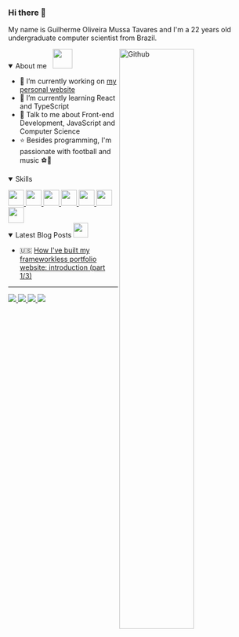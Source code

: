 ### Hi there 👋

My name is Guilherme Oliveira Mussa Tavares and I'm a 22 years old undergraduate computer scientist from Brazil.

<img width="55%" align="right" alt="Github" src="https://raw.githubusercontent.com/onimur/.github/master/.resources/git-header.svg" />

<details open>
<summary>About me &nbsp; <img src="https://media.giphy.com/media/hVm2JYyoGy7MGqX4H8/giphy.gif" width = 40px>
  </summary>

- 🔭 I’m currently working on [my personal website](https://guilhermeomt.dev)
- 🌱 I’m currently learning React and TypeScript
- 💬 Talk to me about Front-end Development, JavaScript and Computer Science
- ⭐ Besides programming, I'm passionate with football and music ⚽🎵

</details>

<details open>
<summary>Skills &nbsp; <img src="https://media2.giphy.com/media/QssGEmpkyEOhBCb7e1/giphy.gif?cid=ecf05e47a0n3gi1bfqntqmob8g9aid1oyj2wr3ds3mg700bl&rid=giphy.gif" width=15px>
</summary>
  
<p></p>
<a href=https://github.com/guilhermeomt?tab=repositories&q=&type=&language=html&sort= > 
  <img width='32px' src='https://raw.githubusercontent.com/rahulbanerjee26/githubAboutMeGenerator/main/icons/html.svg'> 
</a>
<a href=https://github.com/guilhermeomt?tab=repositories&q=&type=&language=css&sort= > 
  <img width='32px' src='https://raw.githubusercontent.com/rahulbanerjee26/githubAboutMeGenerator/main/icons/css.svg'> 
</a>
<a href=https://github.com/guilhermeomt?tab=repositories&q=&type=&language=javascript&sort= > 
  <img width='32px' src='https://raw.githubusercontent.com/rahulbanerjee26/githubAboutMeGenerator/main/icons/javascript.svg'> 
</a>
<a href=https://github.com/guilhermeomt?tab=repositories&q=&type=&language=sass&sort= > 
  <img width='32px' src='https://raw.githubusercontent.com/rahulbanerjee26/githubAboutMeGenerator/main/icons/sass.svg'> 
</a>
<a href=https://github.com/guilhermeomt?tab=repositories&q=&type=&language=nodejs&sort= > 
  <img width='32px' src='https://raw.githubusercontent.com/rahulbanerjee26/githubAboutMeGenerator/main/icons/nodejs.svg'> 
</a>
<a href=https://github.com/guilhermeomt?tab=repositories&q=&type=&language=csharp&sort= > 
  <img width='32px' src='https://raw.githubusercontent.com/rahulbanerjee26/githubAboutMeGenerator/main/icons/csharp.svg'> 
</a>
<a href=https://github.com/guilhermeomt> 
  <img width='32px' src='https://raw.githubusercontent.com/rahulbanerjee26/githubAboutMeGenerator/main/icons/git.svg'>
</a>
</details>
  
<details open>
<summary>Latest Blog Posts <img src="https://media.giphy.com/media/RH7HREzgpzUuWMeFJu/giphy.gif" width=30px>
</summary>
  
<!-- BLOG-POST-LIST:START -->
 - 🇺🇸 [How I've built my frameworkless portfolio website: introduction (part 1/3)](https://dev.to/guilhermeomt/how-i-ve-built-my-frameworkless-portfolio-website-introduction-part-1-3-bo)<!-- BLOG-POST-LIST:END -->

</details>

<hr />

<div>
<a href="https://www.linkedin.com/in/guilherme-tavares-3b65541a4/">
  <img src="https://img.shields.io/badge/LinkedIn-0077B5?style=for-the-badge&logo=linkedin&logoColor=white">
</a>
<a href="https://www.instagram.com/guilhermeomt/">
  <img src="https://img.shields.io/badge/Instagram-E4405F?style=for-the-badge&logo=instagram&logoColor=white">
</a>
<a href="https://github.com/guilhermeomt">
  <img src="https://img.shields.io/badge/GitHub-100000?style=for-the-badge&logo=github&logoColor=white">
</a>  
<a href="https://dev.to/guilhermeomt">
  <img src="https://img.shields.io/badge/DEV.to-000000?style=for-the-badge&logo=devto&logoColor=white">
</a>  
</div>
